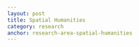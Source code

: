 ```yaml
---
layout: post
title: Spatial Humanities
category: research
anchor: research-area-spatial-humanities
---
```

